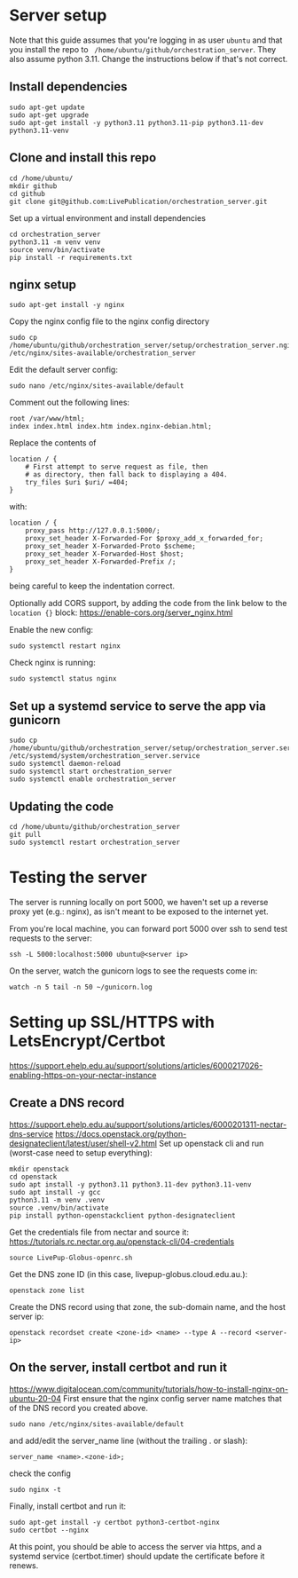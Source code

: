 # Server setup
Note that this guide assumes that you're logging in as user `ubuntu` and that you install the repo to `
/home/ubuntu/github/orchestration_server`. They also assume python 3.11. Change the instructions below if that's not correct.

## Install dependencies
```
sudo apt-get update
sudo apt-get upgrade
sudo apt-get install -y python3.11 python3.11-pip python3.11-dev python3.11-venv
```

## Clone and install this repo
```
cd /home/ubuntu/
mkdir github
cd github
git clone git@github.com:LivePublication/orchestration_server.git
```
Set up a virtual environment and install dependencies
```
cd orchestration_server
python3.11 -m venv venv
source venv/bin/activate
pip install -r requirements.txt
```

## nginx setup
```
sudo apt-get install -y nginx
```
Copy the nginx config file to the nginx config directory
```
sudo cp /home/ubuntu/github/orchestration_server/setup/orchestration_server.nginx /etc/nginx/sites-available/orchestration_server
```
Edit the default server config:
```
sudo nano /etc/nginx/sites-available/default
```
Comment out the following lines:
```
root /var/www/html;
index index.html index.htm index.nginx-debian.html;
```

Replace the contents of
```
location / {
    # First attempt to serve request as file, then
    # as directory, then fall back to displaying a 404.
    try_files $uri $uri/ =404;
}
```
with:
```
location / {
    proxy_pass http://127.0.0.1:5000/;
    proxy_set_header X-Forwarded-For $proxy_add_x_forwarded_for;
    proxy_set_header X-Forwarded-Proto $scheme;
    proxy_set_header X-Forwarded-Host $host;
    proxy_set_header X-Forwarded-Prefix /;
}
```
being careful to keep the indentation correct.

Optionally add CORS support, by adding the code from the link below to the `location {}` block:
https://enable-cors.org/server_nginx.html


Enable the new config:
```
sudo systemctl restart nginx
```
Check nginx is running:
```
sudo systemctl status nginx
```

## Set up a systemd service to serve the app via gunicorn
```
sudo cp /home/ubuntu/github/orchestration_server/setup/orchestration_server.service /etc/systemd/system/orchestration_server.service
sudo systemctl daemon-reload
sudo systemctl start orchestration_server
sudo systemctl enable orchestration_server
```

## Updating the code
```
cd /home/ubuntu/github/orchestration_server
git pull
sudo systemctl restart orchestration_server
```

# Testing the server
The server is running locally on port 5000, we haven't set up a reverse proxy yet (e.g.: nginx), as isn't meant to be exposed to the internet yet.

From you're local machine, you can forward port 5000 over ssh to send test requests to the server:
```
ssh -L 5000:localhost:5000 ubuntu@<server ip>
```

On the server, watch the gunicorn logs to see the requests come in:
```
watch -n 5 tail -n 50 ~/gunicorn.log
```

# Setting up SSL/HTTPS with LetsEncrypt/Certbot
https://support.ehelp.edu.au/support/solutions/articles/6000217026-enabling-https-on-your-nectar-instance
## Create a DNS record
https://support.ehelp.edu.au/support/solutions/articles/6000201311-nectar-dns-service
https://docs.openstack.org/python-designateclient/latest/user/shell-v2.html
Set up openstack cli and run (worst-case need to setup everything):
```
mkdir openstack
cd openstack
sudo apt install -y python3.11 python3.11-dev python3.11-venv
sudo apt install -y gcc
python3.11 -m venv .venv
source .venv/bin/activate
pip install python-openstackclient python-designateclient
```
Get the credentials file from nectar and source it:
https://tutorials.rc.nectar.org.au/openstack-cli/04-credentials
```
source LivePup-Globus-openrc.sh
```
Get the DNS zone ID (in this case, livepup-globus.cloud.edu.au.):
```
openstack zone list
```
Create the DNS record using that zone, the sub-domain name, and the host server ip:
```
openstack recordset create <zone-id> <name> --type A --record <server-ip>
```
## On the server, install certbot and run it
https://www.digitalocean.com/community/tutorials/how-to-install-nginx-on-ubuntu-20-04
First ensure that the nginx config server name matches that of the DNS record you created above.
```
sudo nano /etc/nginx/sites-available/default
```
and add/edit the server_name line (without the trailing . or slash):
```
server_name <name>.<zone-id>;
```
check the config
```
sudo nginx -t
```

Finally, install certbot and run it:
```
sudo apt-get install -y certbot python3-certbot-nginx
sudo certbot --nginx
```

At this point, you should be able to access the server via https, and a systemd service (certbot.timer) should update the certificate before it renews.